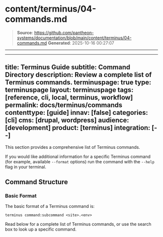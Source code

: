 # content/terminus/04-commands.md

> **Source**: https://github.com/pantheon-systems/documentation/blob/main/content/terminus/04-commands.md
> **Generated**: 2025-10-16 00:27:07

---

---
title: Terminus Guide
subtitle: Command Directory
description: Review a complete list of Terminus commands.
terminuspage: true
type: terminuspage
layout: terminuspage
tags: [reference, cli, local, terminus, workflow]
permalink: docs/terminus/commands
contenttype: [guide]
innav: [false]
categories: [cli]
cms: [drupal, wordpress]
audience: [development]
product: [terminus]
integration: [--]
---

This section provides a comprehensive list of Terminus commands.

<Alert title="Note" type="info">

If you would like additional information for a specific Terminus command (for example, available `--format` options) run the command with the `--help` flag in your terminal.

</Alert>

## Command Structure

### Basic Format

The basic format of a Terminus command is:

```bash{promptUser: user}
terminus command:subcommand <site>.<env>
```

Read below for a complete list of Terminus commands, or use the search box to look up a specific command.

<Commands />